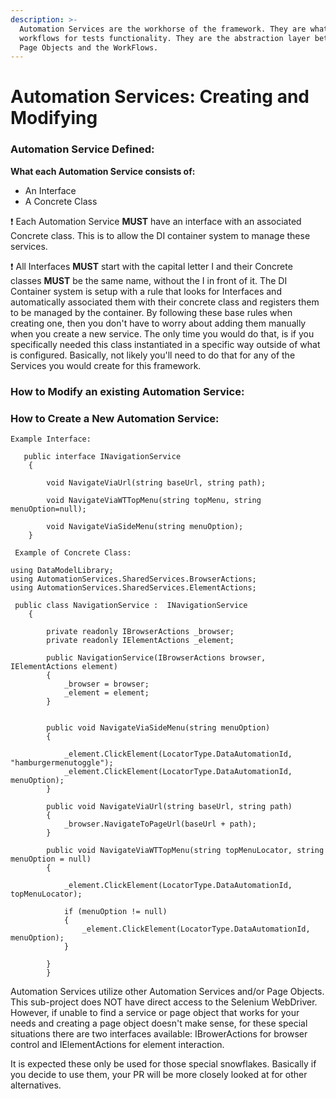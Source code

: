 ```yaml
---
description: >-
  Automation Services are the workhorse of the framework. They are what give the
  workflows for tests functionality. They are the abstraction layer between the
  Page Objects and the WorkFlows.
---
```


# Automation Services: Creating and Modifying

### **Automation Service Defined:** 

**What each Automation Service consists of:** 

* An Interface 
* A Concrete Class

❗ Each Automation Service **MUST** have an interface with an associated Concrete class. This is to allow the DI container system to manage these services.

❗ All Interfaces **MUST** start with the capital letter I and their Concrete classes **MUST** be the same name, without the I in front of it.  The DI Container system is setup with a rule that looks for Interfaces and automatically associated them with their concrete class and registers them to be managed by the container. By following these base rules when creating one, then you don't have to worry about adding them manually when you create a new service. The only time you would do that, is if you specifically needed this class instantiated in a specific way outside of what is configured. Basically, not likely you'll need to do that for any of the Services you would create for this framework.

### How to Modify an existing Automation Service: 

### How to Create a New Automation Service:

```text
Example Interface: 

   public interface INavigationService
    {           

        void NavigateViaUrl(string baseUrl, string path);

        void NavigateViaWTTopMenu(string topMenu, string menuOption=null);

        void NavigateViaSideMenu(string menuOption);
    }
```

```text
 Example of Concrete Class:
 
using DataModelLibrary;
using AutomationServices.SharedServices.BrowserActions;
using AutomationServices.SharedServices.ElementActions;
 
 public class NavigationService :  INavigationService
    {
        
        private readonly IBrowserActions _browser;
        private readonly IElementActions _element;

        public NavigationService(IBrowserActions browser, IElementActions element)
        {           
            _browser = browser;
            _element = element;
        }


        public void NavigateViaSideMenu(string menuOption)
        {
           
            _element.ClickElement(LocatorType.DataAutomationId, "hamburgermenutoggle");
            _element.ClickElement(LocatorType.DataAutomationId, menuOption);           
        }

        public void NavigateViaUrl(string baseUrl, string path)
        {            
            _browser.NavigateToPageUrl(baseUrl + path);
        }

        public void NavigateViaWTTopMenu(string topMenuLocator, string menuOption = null)
        {
            
            _element.ClickElement(LocatorType.DataAutomationId, topMenuLocator);           

            if (menuOption != null)
            {
                _element.ClickElement(LocatorType.DataAutomationId, menuOption);
            }
           
        }
        }
```

Automation Services utilize other Automation Services and/or Page Objects. This sub-project does NOT have direct access to the Selenium WebDriver. However, if unable to find a service or page object that works for your needs and creating a page object doesn't make sense, for these special situations there are two interfaces available: IBrowerActions for browser control and IElementActions for element interaction.

It is expected these only be used for those special snowflakes. Basically if you decide to use them, your PR will be more closely looked at for other alternatives. 

